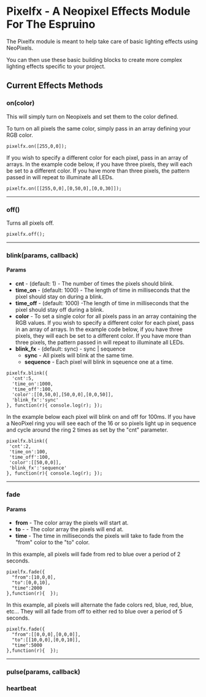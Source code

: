 Pixelfx - A Neopixel Effects Module For The Espruino
==========================================

The Pixelfx module is meant to help take care of basic lighting effects using NeoPixels.

You can then use these basic building blocks to create more complex lighting effects specific to your project. 

Current Effects Methods
--------
### on(color)
This will simply turn on Neopixels and set them to the color defined.

To turn on all pixels the same color, simply pass in an array defining your RGB color.

```
pixelfx.on([255,0,0]);
```

If you wish to specify a different color for each pixel, pass in an array of arrays. In the example code below, if you have three pixels, they will each be set to a different color.  If you have more than three pixels, the pattern passed in will repeat to illuminate all LEDs.

```
pixelfx.on([[255,0,0],[0,50,0],[0,0,30]]);
```

--------------------------------------------------


### off()
Turns all pixels off.

```
pixelfx.off();
```

----------------------------------------------------

### blink(params, callback)

#### Params
  - **cnt** - (default: 1) - The number of times the pixels should blink.
  - **time_on** - (default: 1000) - The length of time in milliseconds that the pixel should stay on during a blink.
  - **time_off** - (default: 1000) -The length of time in milliseconds that the pixel should stay off during a blink.
  - **color** - To set a single color for all pixels pass in an array containing the RGB values.  If you wish to specify a different color for each pixel, pass in an array of arrays. In the example code below, if you have three pixels, they will each be set to a different color.  If you have more than three pixels, the pattern passed in will repeat to illuminate all LEDs.
  - **blink_fx** - (default: sync) - sync | sequence
    - **sync** - All pixels will blink at the same time.  
    - **sequence** - Each pixel will blink in sqeuence one at a time.
  
  ```
  pixelfx.blink({
    'cnt':5,
    'time_on':1000,
    'time_off':100,
    'color':[[0,50,0],[50,0,0],[0,0,50]], 
    'blink_fx':'sync'
  }, function(r){ console.log(r); });
  
  ```
  
  In the example below each pixel will blink on and off for 100ms. If you have a NeoPixel ring you will see each of the 16 or so pixels light up in sequence and cycle around the ring 2 times as set by the "cnt" parameter. 
  
   ```
  pixelfx.blink({
    'cnt':2,
    'time_on':100,
    'time_off':100,
    'color':[[50,0,0]], 
    'blink_fx':'sequence'
  }, function(r){ console.log(r); });
  
  ```
-------------------------------------------------------

### fade

#### Params
 - **from** - The color array the pixels will start at.
 - **to** - - The color array the pixels will end at.
 - **time** - The time in milliseconds the pixels will take to fade from the "from" color to the "to" color.

In this example, all pixels will fade from red to blue over a period of 2 seconds.
```
pixelfx.fade({
  "from":[10,0,0],
  "to":[0,0,10],
  "time":2000
},function(r){  });
```

In this example, all pixels will alternate the fade colors red, blue, red, blue, etc... They will all fade from off to either red to blue over a period of 5 seconds.
```
pixelfx.fade({
  "from":[[0,0,0],[0,0,0]],
  "to":[[10,0,0],[0,0,10]],
  "time":5000
},function(r){  });
```

-------------------------------------------------------

### pulse(params, callback)



### heartbeat
